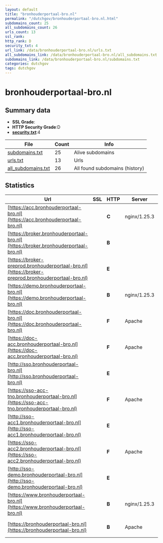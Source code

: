```yaml
---
layout: default
title: "bronhouderportaal-bro.nl"
permalink: "/dutchgov/bronhouderportaal-bro.nl.html"
subdomains_count: 25
all_subdomains_count: 26
urls_count: 13
ssl_rank: 
http_rank: D
security_txt: 4
url_link: /data/bronhouderportaal-bro.nl/urls.txt
all_subdomains_link: /data/bronhouderportaal-bro.nl/all_subdomains.txt
subdomains_link: /data/bronhouderportaal-bro.nl/subdomains.txt
categories: dutchgov
tags: dutchgov
---
```



# bronhouderportaal-bro.nl
## Summary data


 - **SSL Grade**:
 - **HTTP Security Grade**:D
 - **[security.txt](https://www.digitaleoverheid.nl/nieuws/standaard-security-txt-nu-verplicht-voor-overheid/)**:4


| File       | Count | Info |
|------------|-------|------|
|[subdomains.txt](/DutchGovScope/data/bronhouderportaal-bro.nl/subdomains.txt)|25|Alive subdomains|
|[urls.txt](/DutchGovScope/data/bronhouderportaal-bro.nl/urls.txt)|13|Urls|
|[all_subdomains.txt](/DutchGovScope/data/bronhouderportaal-bro.nl/all_subdomains.txt)|26|All found subdomains (history)|


## Statistics


| Url | SSL | HTTP | Server | Cookie | HSTS | CORS | CTO | CSP | XFO | XXP | RP |FP| Tech |Title |
|--------|-------|-------|------|------|------|------|------|------|------|------|------|------|------|------|
|[https://acc.bronhouderportaal-bro.nl](https://acc.bronhouderportaal-bro.nl)| | **C**|nginx/1.25.3|:white_check_mark: |:white_check_mark: | :warning:| |:warning: | | :white_check_mark: | :white_check_mark: | |HSTS Nginx:1.25.3|Home | Bronhoude...|
|[https://broker.bronhouderportaal-bro.nl](https://broker.bronhouderportaal-bro.nl)| | **B**|| |:white_check_mark: | | | | | | :white_check_mark: | |HSTS||
|[https://broker-preprod.bronhouderportaal-bro.nl](https://broker-preprod.bronhouderportaal-bro.nl)| | **E**|| | | | | | | | :white_check_mark: | |HSTS||
|[https://demo.bronhouderportaal-bro.nl](https://demo.bronhouderportaal-bro.nl)| | **B**|nginx/1.25.3|:white_check_mark: |:white_check_mark: | | | | :white_check_mark: | :white_check_mark: | :white_check_mark: | |HSTS Nginx:1.25.3|Home | Bronhoude...|
|[https://doc.bronhouderportaal-bro.nl](https://doc.bronhouderportaal-bro.nl)| | **F**|Apache| | | | | | | | :white_check_mark: | |Apache HTTP Server||
|[https://doc-acc.bronhouderportaal-bro.nl](https://doc-acc.bronhouderportaal-bro.nl)| | **F**|Apache| | | | | | | | :white_check_mark: | |Apache HTTP Server||
|[http://sso.bronhouderportaal-bro.nl](http://sso.bronhouderportaal-bro.nl)| | **E**|| | | | | | | | :white_check_mark: | |||
|[https://sso-acc-tno.bronhouderportaal-bro.nl](https://sso-acc-tno.bronhouderportaal-bro.nl)| | **F**|Apache| | | | | | | | :white_check_mark: | |Apache HTTP Server||
|[http://sso-acc1.bronhouderportaal-bro.nl](http://sso-acc1.bronhouderportaal-bro.nl)| | **E**|| | | | | | | | :white_check_mark: | |||
|[https://sso-acc2.bronhouderportaal-bro.nl](https://sso-acc2.bronhouderportaal-bro.nl)| | **F**|Apache| | | | | | | | :white_check_mark: | |Apache HTTP Server HSTS|403 Forbidden|
|[http://sso-demo.bronhouderportaal-bro.nl](http://sso-demo.bronhouderportaal-bro.nl)| | **E**|| | | | | | | | :white_check_mark: | |||
|[https://www.bronhouderportaal-bro.nl](https://www.bronhouderportaal-bro.nl)| | **B**|nginx/1.25.3|:white_check_mark: |:white_check_mark: | | | | :white_check_mark: | :white_check_mark: | :white_check_mark: | |HSTS Nginx:1.25.3|Home | Bronhoude...|
|[https://bronhouderportaal-bro.nl](https://bronhouderportaal-bro.nl)| | **B**|Apache|:white_check_mark: |:white_check_mark: | | | | :white_check_mark: | :white_check_mark: | :white_check_mark: | |Apache HTTP Server HSTS|301 Moved Perman...|

